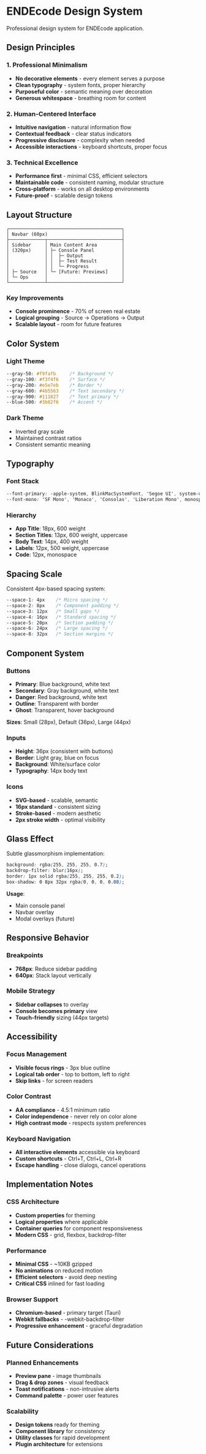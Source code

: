# ENDEcode Design System

Professional design system for ENDEcode application.

## Design Principles

### 1. Professional Minimalism
- **No decorative elements** - every element serves a purpose
- **Clean typography** - system fonts, proper hierarchy
- **Purposeful color** - semantic meaning over decoration
- **Generous whitespace** - breathing room for content

### 2. Human-Centered Interface
- **Intuitive navigation** - natural information flow
- **Contextual feedback** - clear status indicators
- **Progressive disclosure** - complexity when needed
- **Accessible interactions** - keyboard shortcuts, proper focus

### 3. Technical Excellence
- **Performance first** - minimal CSS, efficient selectors
- **Maintainable code** - consistent naming, modular structure
- **Cross-platform** - works on all desktop environments
- **Future-proof** - scalable design tokens

## Layout Structure

```
┌─────────────────────────────────────────┐
│ Navbar (60px)                           │
├─────────────┬───────────────────────────┤
│ Sidebar     │ Main Content Area         │
│ (320px)     │ ├─ Console Panel          │
│             │ │  ├─ Output              │
│             │ │  ├─ Test Result         │
│             │ │  └─ Progress            │
│ ├─ Source   │ └─ [Future: Previews]     │
│ └─ Ops      │                           │
└─────────────┴───────────────────────────┘
```

### Key Improvements
- **Console prominence** - 70% of screen real estate
- **Logical grouping** - Source → Operations → Output
- **Scalable layout** - room for future features

## Color System

### Light Theme
```css
--gray-50: #f9fafb     /* Background */
--gray-100: #f3f4f6    /* Surface */
--gray-200: #e5e7eb    /* Border */
--gray-600: #4b5563    /* Text secondary */
--gray-900: #111827    /* Text primary */
--blue-500: #3b82f6    /* Accent */
```

### Dark Theme
- Inverted gray scale
- Maintained contrast ratios
- Consistent semantic meaning

## Typography

### Font Stack
```css
--font-primary: -apple-system, BlinkMacSystemFont, 'Segoe UI', system-ui, sans-serif;
--font-mono: 'SF Mono', 'Monaco', 'Consolas', 'Liberation Mono', monospace;
```

### Hierarchy
- **App Title**: 18px, 600 weight
- **Section Titles**: 13px, 600 weight, uppercase
- **Body Text**: 14px, 400 weight
- **Labels**: 12px, 500 weight, uppercase
- **Code**: 12px, monospace

## Spacing Scale

Consistent 4px-based spacing system:
```css
--space-1: 4px    /* Micro spacing */
--space-2: 8px    /* Component padding */
--space-3: 12px   /* Small gaps */
--space-4: 16px   /* Standard spacing */
--space-5: 20px   /* Section padding */
--space-6: 24px   /* Large spacing */
--space-8: 32px   /* Section margins */
```

## Component System

### Buttons
- **Primary**: Blue background, white text
- **Secondary**: Gray background, white text  
- **Danger**: Red background, white text
- **Outline**: Transparent with border
- **Ghost**: Transparent, hover background

**Sizes**: Small (28px), Default (36px), Large (44px)

### Inputs
- **Height**: 36px (consistent with buttons)
- **Border**: Light gray, blue on focus
- **Background**: White/surface color
- **Typography**: 14px body text

### Icons
- **SVG-based** - scalable, semantic
- **16px standard** - consistent sizing
- **Stroke-based** - modern aesthetic
- **2px stroke width** - optimal visibility

## Glass Effect

Subtle glassmorphism implementation:
```css
background: rgba(255, 255, 255, 0.7);
backdrop-filter: blur(16px);
border: 1px solid rgba(255, 255, 255, 0.2);
box-shadow: 0 8px 32px rgba(0, 0, 0, 0.08);
```

**Usage**:
- Main console panel
- Navbar overlay
- Modal overlays (future)

## Responsive Behavior

### Breakpoints
- **768px**: Reduce sidebar padding
- **640px**: Stack layout vertically

### Mobile Strategy
- **Sidebar collapses** to overlay
- **Console becomes primary** view
- **Touch-friendly** sizing (44px targets)

## Accessibility

### Focus Management
- **Visible focus rings** - 3px blue outline
- **Logical tab order** - top to bottom, left to right
- **Skip links** - for screen readers

### Color Contrast
- **AA compliance** - 4.5:1 minimum ratio
- **Color independence** - never rely on color alone
- **High contrast mode** - respects system preferences

### Keyboard Navigation
- **All interactive elements** accessible via keyboard
- **Custom shortcuts** - Ctrl+T, Ctrl+L, Ctrl+R
- **Escape handling** - close dialogs, cancel operations

## Implementation Notes

### CSS Architecture
- **Custom properties** for theming
- **Logical properties** where applicable
- **Container queries** for component responsiveness
- **Modern CSS** - grid, flexbox, backdrop-filter

### Performance
- **Minimal CSS** - ~10KB gzipped
- **No animations** on reduced motion
- **Efficient selectors** - avoid deep nesting
- **Critical CSS** inlined for fast loading

### Browser Support
- **Chromium-based** - primary target (Tauri)
- **Webkit fallbacks** - -webkit-backdrop-filter
- **Progressive enhancement** - graceful degradation

## Future Considerations

### Planned Enhancements
- **Preview pane** - image thumbnails
- **Drag & drop zones** - visual feedback
- **Toast notifications** - non-intrusive alerts
- **Command palette** - power user features

### Scalability
- **Design tokens** ready for theming
- **Component library** for consistency
- **Utility classes** for rapid development
- **Plugin architecture** for extensions
